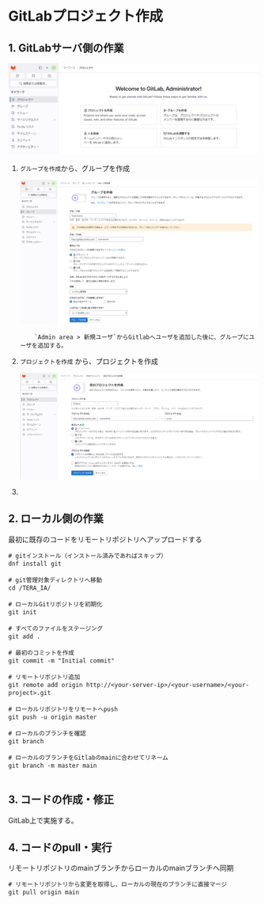 # GitLabプロジェクト作成

## 1. GitLabサーバ側の作業

![CreateProject](./CreateProject/1.png)

1. `グループを作成`から、グループを作成

    ![Group](./CreateProject/2.png)

    ```{note}
        `Admin area > 新規ユーザ`からGitlabへユーザを追加した後に、グループにユーザを追加する。
    ```

2. `プロジェクトを作成` から、プロジェクトを作成

    ![Project](./CreateProject/3.png)

3. 


## 2. ローカル側の作業

最初に既存のコードをリモートリポジトリへアップロードする

```{code-block}
# gitインストール（インストール済みであればスキップ）
dnf install git

# git管理対象ディレクトリへ移動
cd /TERA_IA/

# ローカルGitリポジトリを初期化
git init

# すべてのファイルをステージング
git add .

# 最初のコミットを作成
git commit -m "Initial commit"

# リモートリポジトリ追加
git remote add origin http://<your-server-ip>/<your-username>/<your-project>.git

# ローカルリポジトリをリモートへpush
git push -u origin master

# ローカルのブランチを確認
git branch

# ローカルのブランチをGitlabのmainに合わせてリネーム
git branch -m master main


```

## 3. コードの作成・修正
GitLab上で実施する。

## 4. コードのpull・実行
リモートリポジトリのmainブランチからローカルのmainブランチへ同期
```
# リモートリポジトリから変更を取得し、ローカルの現在のブランチに直接マージ
git pull origin main
```

